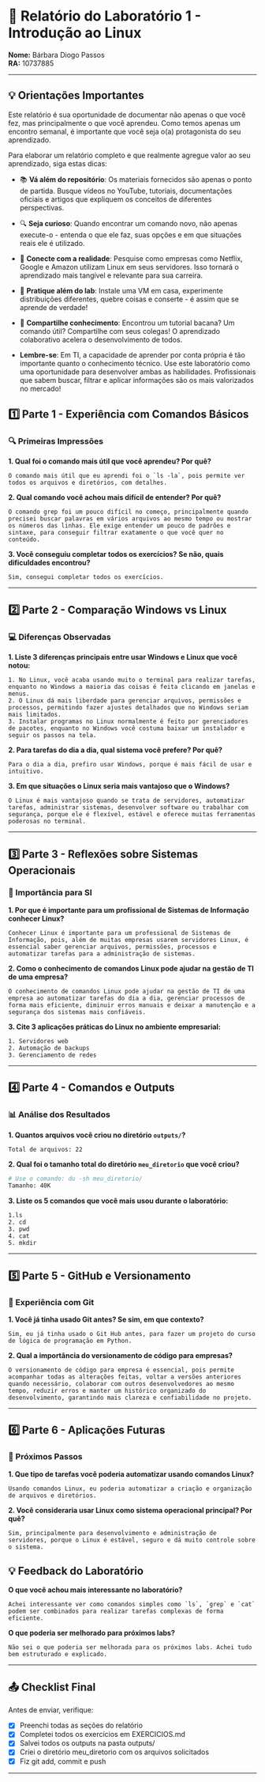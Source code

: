 # 📝 Relatório do Laboratório 1 - Introdução ao Linux

**Nome:** Bárbara Diogo Passos  
**RA:** 10737885

---

## 💡 Orientações Importantes
Este relatório é sua oportunidade de documentar não apenas o que você fez, mas principalmente o que você aprendeu. Como temos apenas um encontro semanal, é importante que você seja o(a) protagonista do seu aprendizado.

Para elaborar um relatório completo e que realmente agregue valor ao seu aprendizado, siga estas dicas:

- 📚 **Vá além do repositório**: Os materiais fornecidos são apenas o ponto de partida. Busque vídeos no YouTube, tutoriais, documentações oficiais e artigos que expliquem os conceitos de diferentes perspectivas.
- 🔍 **Seja curioso**: Quando encontrar um comando novo, não apenas execute-o - entenda o que ele faz, suas opções e em que situações reais ele é utilizado.
- 💭 **Conecte com a realidade**: Pesquise como empresas como Netflix, Google e Amazon utilizam Linux em seus servidores. Isso tornará o aprendizado mais tangível e relevante para sua carreira.
- 🎯 **Pratique além do lab**: Instale uma VM em casa, experimente distribuições diferentes, quebre coisas e conserte - é assim que se aprende de verdade!
- 🤝 **Compartilhe conhecimento**: Encontrou um tutorial bacana? Um comando útil? Compartilhe com seus colegas! O aprendizado colaborativo acelera o desenvolvimento de todos.

- **Lembre-se**: Em TI, a capacidade de aprender por conta própria é tão importante quanto o conhecimento técnico. Use este laboratório como uma oportunidade para desenvolver ambas as habilidades. Profissionais que sabem buscar, filtrar e aplicar informações são os mais valorizados no mercado!

## 1️⃣ Parte 1 - Experiência com Comandos Básicos

### 🔍 Primeiras Impressões

**1. Qual foi o comando mais útil que você aprendeu? Por quê?**
```
O comando mais útil que eu aprendi foi o `ls -la`, pois permite ver todos os arquivos e diretórios, com detalhes.
```
**2. Qual comando você achou mais difícil de entender? Por quê?**
```
O comando grep foi um pouco difícil no começo, principalmente quando precisei buscar palavras em vários arquivos ao mesmo tempo ou mostrar os números das linhas. Ele exige entender um pouco de padrões e sintaxe, para conseguir filtrar exatamente o que você quer no conteúdo.
```
**3. Você conseguiu completar todos os exercícios? Se não, quais dificuldades encontrou?**
```
Sim, consegui completar todos os exercícios.
```
---

## 2️⃣ Parte 2 - Comparação Windows vs Linux

### 💻 Diferenças Observadas

**1. Liste 3 diferenças principais entre usar Windows e Linux que você notou:**

```
1. No Linux, você acaba usando muito o terminal para realizar tarefas, enquanto no Windows a maioria das coisas é feita clicando em janelas e menus.
2. O Linux dá mais liberdade para gerenciar arquivos, permissões e processos, permitindo fazer ajustes detalhados que no Windows seriam mais limitados.
3. Instalar programas no Linux normalmente é feito por gerenciadores de pacotes, enquanto no Windows você costuma baixar um instalador e seguir os passos na tela.
```

**2. Para tarefas do dia a dia, qual sistema você prefere? Por quê?**
```
Para o dia a dia, prefiro usar Windows, porque é mais fácil de usar e intuitivo.
```
**3. Em que situações o Linux seria mais vantajoso que o Windows?**
```
O Linux é mais vantajoso quando se trata de servidores, automatizar tarefas, administrar sistemas, desenvolver software ou trabalhar com segurança, porque ele é flexível, estável e oferece muitas ferramentas poderosas no terminal.
```
---

## 3️⃣ Parte 3 - Reflexões sobre Sistemas Operacionais

### 🎯 Importância para SI

**1. Por que é importante para um profissional de Sistemas de Informação conhecer Linux?**
```
Conhecer Linux é importante para um professional de Sistemas de Informação, pois, além de muitas empresas usarem servidores Linux, é essencial saber gerenciar arquivos, permissões, processos e automatizar tarefas para a administração de sistemas.
```
**2. Como o conhecimento de comandos Linux pode ajudar na gestão de TI de uma empresa?**
```
O conhecimento de comandos Linux pode ajudar na gestão de TI de uma empresa ao automatizar tarefas do dia a dia, gerenciar processos de forma mais eficiente, diminuir erros manuais e deixar a manutenção e a segurança dos sistemas mais confiáveis.
```
**3. Cite 3 aplicações práticas do Linux no ambiente empresarial:**

```
1. Servidores web
2. Automação de backups
3. Gerenciamento de redes
```

---

## 4️⃣ Parte 4 - Comandos e Outputs

### 📊 Análise dos Resultados

**1. Quantos arquivos você criou no diretório `outputs/`?**

```
Total de arquivos: 22
```

**2. Qual foi o tamanho total do diretório `meu_diretorio` que você criou?**

```bash
# Use o comando: du -sh meu_diretorio/
Tamanho: 40K
```

**3. Liste os 5 comandos que você mais usou durante o laboratório:**

```
1.ls
2. cd
3. pwd
4. cat
5. mkdir
```

---

## 5️⃣ Parte 5 - GitHub e Versionamento

### 🔧 Experiência com Git

**1. Você já tinha usado Git antes? Se sim, em que contexto?**
```
Sim, eu já tinha usado o Git Hub antes, para fazer um projeto do curso de lógica de programação em Python.
```
**2. Qual a importância do versionamento de código para empresas?**
```
O versionamento de código para empresa é essencial, pois permite acompanhar todas as alterações feitas, voltar a versões anteriores quando necessário, colaborar com outros desenvolvedores ao mesmo tempo, reduzir erros e manter um histórico organizado do desenvolvimento, garantindo mais clareza e confiabilidade no projeto.
```
---

## 6️⃣ Parte 6 - Aplicações Futuras

### 🚀 Próximos Passos

**1. Que tipo de tarefas você poderia automatizar usando comandos Linux?**
```
Usando comandos Linux, eu poderia automatizar a criação e organização de arquivos e diretórios.
```
**2. Você consideraria usar Linux como sistema operacional principal? Por quê?**
```
Sim, principalmente para desenvolvimento e administração de servidores, porque o Linux é estável, seguro e dá muito controle sobre o sistema.
```

## 💡 Feedback do Laboratório

**O que você achou mais interessante no laboratório?**
```
Achei interessante ver como comandos simples como `ls`, `grep` e `cat` podem ser combinados para realizar tarefas complexas de forma eficiente.
```
**O que poderia ser melhorado para próximos labs?**
```
Não sei o que poderia ser melhorada para os próximos labs. Achei tudo bem estruturado e explicado.
```
---

## 📤 Checklist Final

Antes de enviar, verifique:

- [x] Preenchi todas as seções do relatório
- [x] Completei todos os exercícios em EXERCICIOS.md
- [x] Salvei todos os outputs na pasta outputs/
- [x] Criei o diretório meu_diretorio com os arquivos solicitados
- [x] Fiz git add, commit e push

---
